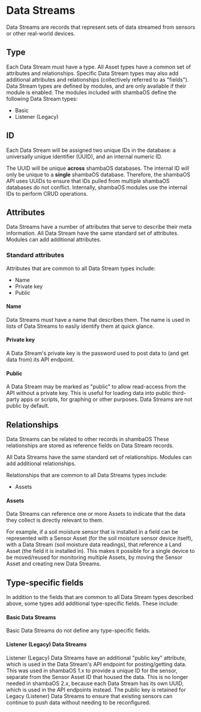 # Data Streams

Data Streams are records that represent sets of data streamed from sensors or
other real-world devices.

## Type

Each Data Stream must have a type. All Asset types have a common set of
attributes and relationships. Specific Data Stream types may also add
additional attributes and relationships (collectively referred to as "fields").
Data Stream types are defined by modules, and are only available if their
module is enabled. The modules included with shambaOS define the following Data
Stream types:

- Basic
- Listener (Legacy)

## ID

Each Data Stream will be assigned two unique IDs in the database: a universally
unique identifier (UUID), and an internal numeric ID.

The UUID will be unique **across** shambaOS databases. The internal ID will only
be unique to a **single** shambaOS database. Therefore, the shambaOS API uses UUIDs
to ensure that IDs pulled from multiple shambaOS databases do not conflict.
Internally, shambaOS modules use the internal IDs to perform CRUD operations.

## Attributes

Data Streams have a number of attributes that serve to describe their meta
information. All Data Stream have the same standard set of attributes. Modules
can add additional attributes.

### Standard attributes

Attributes that are common to all Data Stream types include:

- Name
- Private key
- Public

#### Name

Data Streams must have a name that describes them. The name is used in lists of
Data Streams to easily identify them at quick glance.

#### Private key

A Data Stream's private key is the password used to post data to (and get data
from) its API endpoint.

#### Public

A Data Stream may be marked as "public" to allow read-access from the API
without a private key. This is useful for loading data into public
third-party apps or scripts, for graphing or other purposes. Data Streams
are not public by default.

## Relationships

Data Streams can be related to other records in shambaOS These relationships are
stored as reference fields on Data Stream records.

All Data Streams have the same standard set of relationships. Modules can add
additional relationships.

Relationships that are common to all Data Streams types include:

- Assets

#### Assets

Data Streams can reference one or more Assets to indicate that the data they
collect is directly relevant to them.

For example, if a soil moisture sensor that is installed in a field can be
represented with a Sensor Asset (for the soil moisture sensor device itself),
with a Data Stream (soil moisture data readings), that reference a Land Asset
(the field it is installed in). This makes it possible for a single device to
be moved/reused for monitoring multiple Assets, by moving the Sensor Asset
and creating new Data Streams.

## Type-specific fields

In addition to the fields that are common to all Data Stream types described
above, some types add additional type-specific fields. These include:

#### Basic Data Streams

Basic Data Streams do not define any type-specific fields.

#### Listener (Legacy) Data Streams

Listener (Legacy) Data Streams have an additional "public key" attribute,
which is used in the Data Stream's API endpoint for posting/getting data. This
was used in shambaOS 1.x to provide a unique ID for the sensor, separate from the
Sensor Asset ID that housed the data. This is no longer needed in shambaOS 2.x,
because each Data Stream has its own UUID, which is used in the API endpoints
instead. The public key is retained for Legacy (Listener) Data Streams to
ensure that existing sensors can continue to push data without needing to be
reconfigured.
